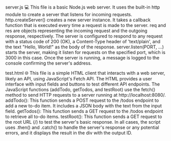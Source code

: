 server.js 💻
This file is a basic Node.js web server. It uses the built-in http module to create a server that listens for incoming requests.
http.createServer() creates a new server instance. It takes a callback function that is executed every time a request is made to the server.
req and res are objects representing the incoming request and the outgoing response, respectively.
The server is configured to respond to any request with a status code of 200 (OK), a Content-Type header of 'text/plain', and the text "Hello, World!" as the body of the response.
server.listen(PORT, ...) starts the server, making it listen for requests on the specified port, which is 3000 in this case. Once the server is running, a message is logged to the console confirming the server's address.


test.html 🌐
This file is a simple HTML client that interacts with a web server, likely an API, using JavaScript's Fetch API.
The HTML provides a user interface with input fields and buttons to test different API endpoints.
The JavaScript functions (addTodo, getTodos, and testRoot) use the fetch() method to send HTTP requests to a server running at http://localhost:8080/.
addTodo(): This function sends a POST request to the /todos endpoint to add a new to-do item. It includes a JSON body with the text from the input field.
getTodos(): This function sends a GET request to the /todos endpoint to retrieve all to-do items.
testRoot(): This function sends a GET request to the root URL (/) to test the server's basic response.
In all cases, the script uses .then() and .catch() to handle the server's response or any potential errors, and it displays the result in the div with the output ID.
